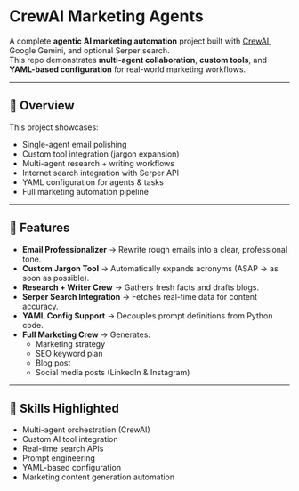 # CrewAI Marketing Agents 

A complete **agentic AI marketing automation** project built with [CrewAI](https://www.crewai.com/), Google Gemini, and optional Serper search.  
This repo demonstrates **multi-agent collaboration**, **custom tools**, and **YAML-based configuration** for real-world marketing workflows.

---

## 📌 Overview
This project showcases:
- Single-agent email polishing
- Custom tool integration (jargon expansion)
- Multi-agent research + writing workflows
- Internet search integration with Serper API
- YAML configuration for agents & tasks
- Full marketing automation pipeline

---

## 📝 Features
- **Email Professionalizer** → Rewrite rough emails into a clear, professional tone.
- **Custom Jargon Tool** → Automatically expands acronyms (ASAP → as soon as possible).
- **Research + Writer Crew** → Gathers fresh facts and drafts blogs.
- **Serper Search Integration** → Fetches real-time data for content accuracy.
- **YAML Config Support** → Decouples prompt definitions from Python code.
- **Full Marketing Crew** → Generates:
  - Marketing strategy  
  - SEO keyword plan  
  - Blog post  
  - Social media posts (LinkedIn & Instagram)
 
---

## 🔑 Skills Highlighted
- Multi-agent orchestration (CrewAI)
- Custom AI tool integration
- Real-time search APIs
- Prompt engineering
- YAML-based configuration
- Marketing content generation automation


